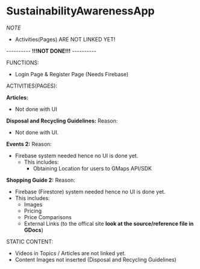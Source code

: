 # SustainabilityAwarenessApp

*NOTE*
- Activities(Pages) ARE NOT LINKED YET!

---------- **!!!NOT DONE!!!** ----------

FUNCTIONS:
- Login Page & Register Page (Needs Firebase)

ACTIVITIES(PAGES):

**Articles:**
- Not done with UI

**Disposal and Recycling Guidelines:**
Reason:
- Not done with UI.

**Events 2:**
Reason: 
- Firebase system needed hence no UI is done yet.
  - This includes:
    - Obtaining Location for users to GMaps API/SDK

**Shopping Guide 2:**
Reason:
- Firebase (Firestore) system needed hence no UI is done yet.
- This includes:
  - Images
  - Pricing
  - Price Comparisons
  - External Links (to the offical site **look at the source/reference file in GDocs**)

STATIC CONTENT:
- Videos in Topics / Articles are not linked yet.
- Content Images not inserted (Disposal and Recycling Guidelines)


